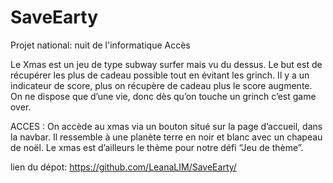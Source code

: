 # SaveEarty
Projet national: nuit de l'informatique
Accès 

Le Xmas est un jeu de type subway surfer mais vu du dessus. Le but est de récupérer les plus de cadeau possible tout en évitant les grinch. Il y a un indicateur de score, plus on récupère de cadeau plus le score augmente. On ne dispose que d’une vie, donc dès qu’on touche un grinch c’est game over.

ACCES : On accède au xmas via un bouton situé sur la page d’accueil, dans la navbar. Il ressemble à une planète terre en noir et blanc avec un chapeau de noël. Le xmas est d’ailleurs le thème pour notre défi “Jeu de thème”.

lien du dépot: https://github.com/LeanaLIM/SaveEarty/
